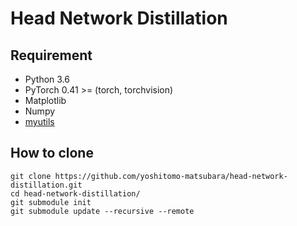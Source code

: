 # Head Network Distillation
## Requirement
- Python 3.6
- PyTorch 0.41 >= (torch, torchvision)
- Matplotlib
- Numpy
- [myutils](https://github.com/yoshitomo-matsubara/myutils)


## How to clone
```
git clone https://github.com/yoshitomo-matsubara/head-network-distillation.git
cd head-network-distillation/
git submodule init
git submodule update --recursive --remote
```
